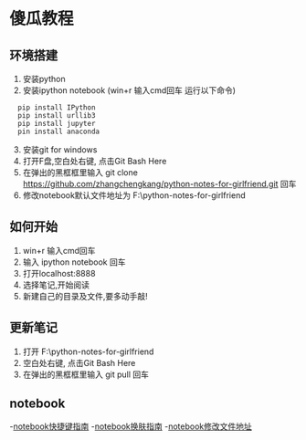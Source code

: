 
# 傻瓜教程


## 环境搭建
   1. 安装python
   2. 安装ipython notebook (win+r  输入cmd回车  运行以下命令)
   ````
     pip install IPython
     pip install urllib3 
     pip install jupyter 
     pin install anaconda
   ````
   3. 安装git for windows
   4. 打开F盘,空白处右键, 点击Git Bash Here
   5. 在弹出的黑框框里输入 git clone https://github.com/zhangchengkang/python-notes-for-girlfriend.git 回车
   6. 修改notebook默认文件地址为 F:\python-notes-for-girlfriend

## 如何开始
   1. win+r  输入cmd回车
   2. 输入 ipython notebook 回车
   3. 打开localhost:8888
   4. 选择笔记,开始阅读
   5. 新建自己的目录及文件,要多动手敲!

## 更新笔记
   1. 打开 F:\python-notes-for-girlfriend
   2. 空白处右键, 点击Git Bash Here
   3. 在弹出的黑框框里输入 git pull 回车

## notebook
   -[notebook快捷键指南](https://blog.csdn.net/eswai/article/details/53642802) 
   -[notebook换肤指南](https://blog.csdn.net/DSTJWJW/article/details/85304390) 
   -[notebook修改文件地址](https://blog.csdn.net/sinat_34328764/article/details/82949498)

